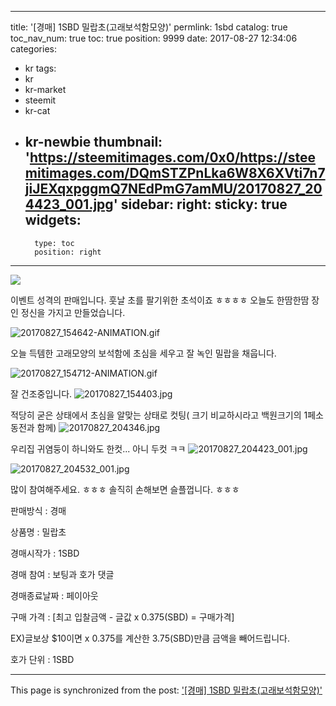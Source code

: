 
---
title: '[경매] 1SBD 밀랍초(고래보석함모양)'
permlink: 1sbd
catalog: true
toc_nav_num: true
toc: true
position: 9999
date: 2017-08-27 12:34:06
categories:
- kr
tags:
- kr
- kr-market
- steemit
- kr-cat
- kr-newbie
thumbnail: 'https://steemitimages.com/0x0/https://steemitimages.com/DQmSTZPnLka6W8X6XVti7n7jiJEXqxpggmQ7NEdPmG7amMU/20170827_204423_001.jpg'
sidebar:
    right:
        sticky: true
widgets:
    -
        type: toc
        position: right
---


![](https://steemitimages.com/0x0/https://steemitimages.com/DQmSTZPnLka6W8X6XVti7n7jiJEXqxpggmQ7NEdPmG7amMU/20170827_204423_001.jpg)

이벤트 성격의 판매입니다.  훗날 초를 팔기위한 초석이죠 ㅎㅎㅎㅎ
오늘도 한땀한땀 장인 정신을 가지고 만들었습니다. 

![20170827_154642-ANIMATION.gif](https://steemitimages.com/DQmVePVUWnjgEBQ4SHWEqQTRt1xK23AGrBHh5Ev2njPtGa6/20170827_154642-ANIMATION.gif)


오늘 득템한 고래모양의 보석함에 초심을 세우고 잘 녹인 밀랍을 채웁니다. 

![20170827_154712-ANIMATION.gif](https://steemitimages.com/DQmbNWgu9BQBnHwGHyz7Ej2iri19q38Dv9aNTFfpyqNPk8R/20170827_154712-ANIMATION.gif)


잘 건조중입니다. 
![20170827_154403.jpg](https://steemitimages.com/DQmcnR98QdbBFGhJF2RjUiYKPCTcrZ1eSLZ4zkjoQPqUNYS/20170827_154403.jpg)

적당히 굳은 상태에서 초심을 알맞는 상태로 컷팅( 크기 비교하시라고 백원크기의 1페소 동전과 함께)
![20170827_204346.jpg](https://steemitimages.com/DQmZu1PwnyMmCkvECYEyR37GaVSfPkMB1Gt5BJ71FrQWjfL/20170827_204346.jpg)


우리집 귀염둥이 하니와도 한컷... 아니 두컷 ㅋㅋ
![20170827_204423_001.jpg](https://steemitimages.com/DQmSTZPnLka6W8X6XVti7n7jiJEXqxpggmQ7NEdPmG7amMU/20170827_204423_001.jpg)

![20170827_204532_001.jpg](https://steemitimages.com/DQmP6fpaFLLmxWWL3EpqmZnNQWmrSjoFhiLPw1pCDbqtkgL/20170827_204532_001.jpg)


많이 참여해주세요. ㅎㅎㅎ 솔직히 손해보면 슬플껍니다. ㅎㅎㅎ



판매방식 : 경매

상품명 :  밀랍초 

경매시작가 : 1SBD

경매 참여 : 보팅과 호가 댓글

경매종료날짜 : 페이아웃

구매 가격 : [최고 입찰금액 - 글값 x 0.375(SBD) = 구매가격]

EX)글보상 $10이면 x 0.375를 계산한 3.75(SBD)만큼 금액을 빼어드립니다.

호가 단위 : 1SBD

- - -

This page is synchronized from the post: ['[경매] 1SBD 밀랍초(고래보석함모양)'](https://steemit.com/@kingbit/1sbd)
